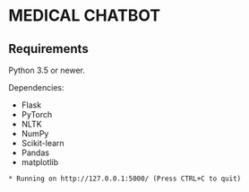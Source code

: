 # MEDICAL CHATBOT


## Requirements

Python 3.5 or newer.

Dependencies:

- Flask
- PyTorch
- NLTK
- NumPy
- Scikit-learn
- Pandas
- matplotlib

`* Running on http://127.0.0.1:5000/ (Press CTRL+C to quit)`
